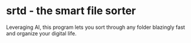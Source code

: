 # srtd - the smart file sorter

Leveraging AI, this program lets you sort through any folder blazingly fast and organize your digital life.
